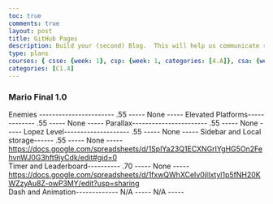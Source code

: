 ```yaml
---
toc: true
comments: true
layout: post
title: GitHub Pages
description: Build your (second) Blog.  This will help us communicate results.
type: plans
courses: { csse: {week: 1}, csp: {week: 1, categories: [4.A]}, csa: {week: 0} }
categories: [C1.4]
---
```


### Mario Final 1.0
Enemies	-----------------------	.55 -----  None -----
Elevated Platforms-------------	.55 -----  None -----
Parallax-----------------------	.55	-----  None -----
Lopez Level--------------------	.55	-----  None -----
Sidebar and Local storage------	.55	-----  None -----   https://docs.google.com/spreadsheets/d/1SplYa23Q1ECXNGrIYgHG5On2FehvnWJ0G3hft9iyCdk/edit#gid=0	
Timer and Leaderboard----------	.70 -----  None ----- https://docs.google.com/spreadsheets/d/1fxwQWhXCeIv0jlIxtyl1p5fNH20KWZzyAu8Z-owP3MY/edit?usp=sharing		
Dash and Animation------------- N/A -----  N/A  -----


